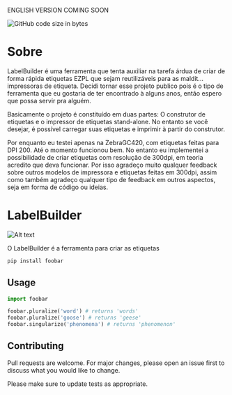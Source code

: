ENGLISH VERSION COMING SOON

![GitHub code size in bytes](https://img.shields.io/github/languages/code-size/JuanAlexandre/LabelBuilder)

# Sobre

LabelBuilder é uma ferramenta que tenta auxiliar na tarefa árdua de criar de forma rápida etiquetas EZPL que sejam reutilizáveis para as maldit... impressoras de etiqueta.
Decidi tornar esse projeto publico pois é o tipo de ferramenta que eu gostaria de ter encontrado à alguns anos, então espero que possa servir pra alguém.

Basicamente o projeto é constituído em duas partes: O construtor de etiquetas e o impressor de etiquetas stand-alone. No entanto se você desejar, é possível carregar suas etiquetas e imprimir à partir do construtor.

Por enquanto eu testei apenas na ZebraGC420, com etiquetas feitas para DPI 200. Até o momento funcionou bem. No entanto eu implementei a possibilidade de criar etiquetas com resolução de 300dpi, em teoria acredito que deva funcionar. Por isso agradeço muito qualquer feedback sobre outros modelos de impressora e etiquetas feitas em 300dpi, assim como também agradeço qualquer tipo de feedback em outros aspectos, seja em forma de código ou ideias.

# LabelBuilder

![Alt text](/LabelBuilderIMAGE.jpg?raw=true "Title")

O LabelBuilder é a ferramenta para criar as etiquetas

```bash
pip install foobar
```

## Usage

```python
import foobar

foobar.pluralize('word') # returns 'words'
foobar.pluralize('goose') # returns 'geese'
foobar.singularize('phenomena') # returns 'phenomenon'
```

## Contributing
Pull requests are welcome. For major changes, please open an issue first to discuss what you would like to change.

Please make sure to update tests as appropriate.
